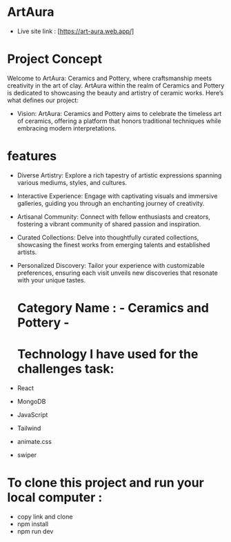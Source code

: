 # ArtAura
- Live site link :  [https://art-aura.web.app/]
# Project Concept
Welcome to ArtAura: Ceramics and Pottery, where craftsmanship meets creativity in the art of clay. ArtAura within the realm of Ceramics and Pottery is dedicated to showcasing the beauty and artistry of ceramic works. Here’s what defines our project:
- Vision: ArtAura: Ceramics and Pottery aims to celebrate the timeless art of ceramics, offering a platform that honors traditional techniques while embracing modern interpretations.
#  features 
- Diverse Artistry: Explore a rich tapestry of artistic expressions spanning various mediums, styles, and cultures.
- Interactive Experience: Engage with captivating visuals and immersive galleries, guiding you through an enchanting journey of creativity.
- Artisanal Community: Connect with fellow enthusiasts and creators, fostering a vibrant community of shared passion and inspiration.
- Curated Collections: Delve into thoughtfully curated collections, showcasing the finest works from emerging talents and established artists.
- Personalized Discovery: Tailor your experience with customizable preferences, ensuring each visit unveils new discoveries that resonate with your unique tastes.

  # Category Name : - Ceramics and Pottery -
  # Technology I have used for the challenges task:
- React
- MongoDB
- JavaScript
- Tailwind
- animate.css
- swiper

# To clone this project and run your local computer :
- copy link and clone
-  npm install
- npm run dev 
